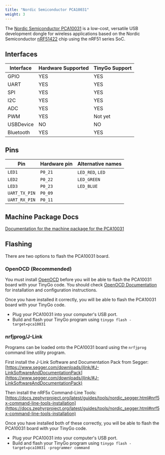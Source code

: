 ```yaml
---
title: "Nordic Semiconductor PCA10031"
weight: 3
---
```


The [Nordic Semiconductor PCA10031](https://www.nordicsemi.com/eng/Products/nRF51-Dongle) is a low-cost, versatile USB development dongle for wireless applications based on the Nordic Semiconductor [nRF51422](https://www.nordicsemi.com/eng/Products/ANT/nRF51422) chip using the nRF51 series SoC.

## Interfaces

| Interface | Hardware Supported | TinyGo Support |
| --------- | ------------- | ----- |
| GPIO      | YES | YES |
| UART      | YES | YES |
| SPI       | YES | YES |
| I2C       | YES | YES |
| ADC       | YES | YES |
| PWM       | YES | Not yet |
| USBDevice | NO  | NO  |
| Bluetooth | YES | YES |

## Pins

| Pin               | Hardware pin | Alternative names |
| ----------------- | ------------ | ----------------- |
| `LED1`            | `P0_21`      | `LED_RED`, `LED`  |
| `LED2`            | `P0_22`      | `LED_GREEN`       |
| `LED3`            | `P0_23`      | `LED_BLUE`        |
| `UART_TX_PIN`     | `P0_09`      |                   |
| `UART_RX_PIN`     | `P0_11`      |                   |

## Machine Package Docs

[Documentation for the machine package for the PCA10031](../machine/pca10031)

## Flashing

There are two options to flash the PCA10031 board.

### OpenOCD (Recommended)

You must install [OpenOCD](http://openocd.org/) before you will be able to flash the PCA10031 board with your TinyGo code.
You should check [OpenOCD Documentation](http://openocd.org/Documentation) for installation and configuration instructions.

Once you have installed it correctly, you will be able to flash the PCA10031 board with your TinyGo code.

- Plug your PCA10031 into your computer's USB port.
- Build and flash your TinyGo program using `tinygo flash -target=pca10031`

### nrfjprog/J-Link

Programs can be loaded onto the PCA10031 board using the `nrfjprog` command line utility program.

First install the J-Link Software and Documentation Pack from Segger: [https://www.segger.com/downloads/jlink/#J-LinkSoftwareAndDocumentationPack](https://www.segger.com/downloads/jlink/#J-LinkSoftwareAndDocumentationPack)

Then install the nRF5x Command-Line Tools: [https://docs.zephyrproject.org/latest/guides/tools/nordic_segger.html#nrf5x-command-line-tools-installation](https://docs.zephyrproject.org/latest/guides/tools/nordic_segger.html#nrf5x-command-line-tools-installation)

Once you have installed both of these correctly, you will be able to flash the PCA10031 board with your TinyGo code.

- Plug your PCA10031 into your computer's USB port.
- Build and flash your TinyGo program using `tinygo flash -target=pca10031 -programmer command`
